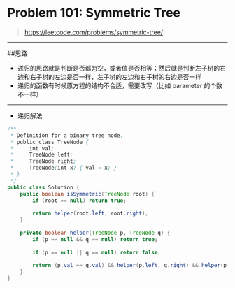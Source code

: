 # Problem 101: Symmetric Tree

> https://leetcode.com/problems/symmetric-tree/

---------
##思路
* 递归的思路就是判断是否都为空，或者值是否相等；然后就是判断左子树的右边和右子树的左边是否一样，左子树的左边和右子树的右边是否一样
* 递归的函数有时候原方程的结构不合适，需要改写（比如 parameter 的个数不一样）

---------
* 递归解法


```java
/**
 * Definition for a binary tree node.
 * public class TreeNode {
 *     int val;
 *     TreeNode left;
 *     TreeNode right;
 *     TreeNode(int x) { val = x; }
 * }
 */
public class Solution {
    public boolean isSymmetric(TreeNode root) {
        if (root == null) return true;
        
        return helper(root.left, root.right);
    }
    
    private boolean helper(TreeNode p, TreeNode q) {
        if (p == null && q == null) return true;
        
        if (p == null || q == null) return false;
        
        return (p.val == q.val) && helper(p.left, q.right) && helper(p.right, q.left);
    }
}
```

